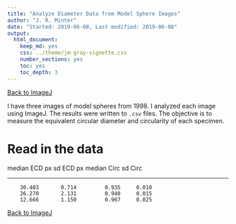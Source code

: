 ```yaml
---
title: "Analyze Diameter Data from Model Sphere Images"
author: "J. R. Minter"
date: "Started: 2019-06-08, Last modified: 2019-06-08"
output:
  html_document:
    keep_md: yes
    css: ../theme/jm-gray-vignette.css
    number_sections: yes
    toc: yes
    toc_depth: 3
---
```


[Back to ImageJ](ImageJ.html)

I have three images of model spheres from 1998. I analyzed each image using
ImageJ. The results were written to `.csv` files. The objective is to measure
the equivalent circular diameter and circularity of each specimen.

# Read in the data









 median ECD px   sd ECD px   median Circ   sd Circ
--------------  ----------  ------------  --------
        30.403       0.714         0.935     0.010
        26.270       2.131         0.940     0.015
        12.666       1.150         0.967     0.025

[Back to ImageJ](ImageJ.html)
